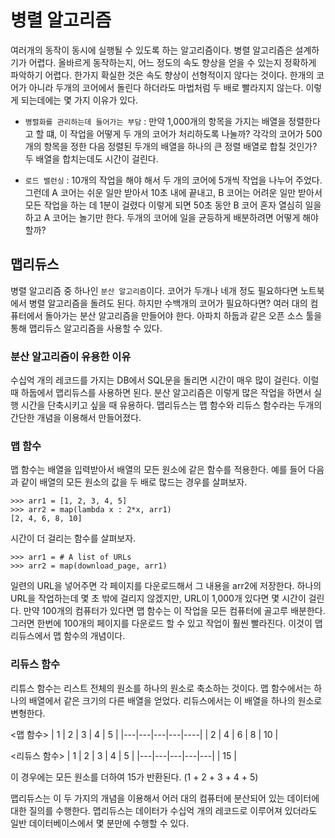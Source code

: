 # 병렬 알고리즘
여러개의 동작이 동시에 실행될 수 있도록 하는 알고리즘이다.
병렬 알고리즘은 설계하기가 어렵다.
올바르게 동작하는지, 어느 정도의 속도 향상을 얻을 수 있는지 정확하게 파악하기 어렵다.
한가지 확실한 것은 속도 향상이 선형적이지 않다는 것이다.
한개의 코어가 아니라 두개의 코어에서 돌린다 하더라도 마법처럼 두 배로 빨라지지 않는다. 
이렇게 되는데에는 몇 가지 이유가 있다.

* `병렬화를 관리하는데 들어가는 부담` : 만약 1,000개의 항목을 가지는 배열을 정렬한다고 할 떄, 이 작업을 어떻게 두 개의 코어가 처리하도록 나눌까? 각각의 코어가 500개의 항목을 정한 다음 정렬된 두개의 배열을 하나의 큰 정렬 배열로 합칠 것인가? 두 배열을 합치는데도 시간이 걸린다.

* `로드 밸런싱` : 10개의 작업을 해야 해서 두 개의 코어에 5개씩 작업을 나누어 주었다. 그런데 A 코어는 쉬운 일만 받아서 10초 내에 끝내고, B 코어는 어려운 일만 받아서 모든 작업을 하는 데 1분이 걸렸다 이렇게 되면 50초 동안 B 코어 혼자 열심히 일을 하고 A 코어는 놀기만 한다. 두개의 코어에 일을 균등하게 배분하려면 어떻게 해야할까?

## 맵리듀스
병렬 알고리즘 중 하나인 `분산 알고리즘`이다.
코어가 두개나 네개 정도 필요하다면 노트북에서 병렬 알고리즘을 돌려도 된다. 
하지만 수백개의 코어가 필요하다면? 여러 대의 컴퓨터에서 돌아가는 분산 알고리즘을 만들어야 한다. 
아파치 하둡과 같은 오픈 소스 툴을 통해 맵리듀스 알고리즘을 사용할 수 있다.

### 분산 알고리즘이 유용한 이유
수십억 개의 레코드를 가지는 DB에서 SQL문을 돌리면 시간이 매우 많이 걸린다.
이럴때 하둡에서 맵리듀스를 사용하면 된다.
분산 알고리즘은 이렇게 많은 작업을 하면서 실행 시간을 단축시키고 싶을 때 유용하다.
맵리듀스는 맵 함수와 리듀스 함수라는 두개의 간단한 개념을 이용해서 만들어졌다.

### 맵 함수
맵 함수는 배열을 입력받아서 배열의 모든 원소에 같은 함수를 적용한다.
예를 들어 다음과 같이 배열의 모든 원소의 값을 두 배로 많드는 경우를 살펴보자.

~~~
>>> arr1 = [1, 2, 3, 4, 5]
>>> arr2 = map(lambda x : 2*x, arr1)
[2, 4, 6, 8, 10]
~~~

시간이 더 걸리는 함수를 살펴보자.
~~~
>>> arr1 = # A list of URLs
>>> arr2 = map(download_page, arr1)
~~~

일련의 URL을 넣어주면 각 페이지를 다운로드해서 그 내용을 arr2에 저장한다.
하나의 URL을 작업하는데 몇 초 밖에 걸리지 않겠지만, URL이 1,000개 있다면 몇 시간이 걸린다.
만약 100개의 컴퓨터가 있다면 맵 함수는 이 작업을 모든 컴퓨터에 골고루 배분한다.
그러면 한번에 100개의 페이지를 다운로드 할 수 있고 작업이 훨씬 빨라진다.
이것이 맵리듀스에서 맵 함수의 개념이다.

### 리듀스 함수
리튜스 함수는 리스트 전체의 원소를 하나의 원소로 축소하는 것이다.
맵 함수에서는 하나의 배열에서 같은 크기의 다른 배열을 얻었다.
리듀스에서는 이 배열을 하나의 원소로 변형한다.

<맵 함수>
| 1 | 2 | 3 | 4 | 5  |
|---|---|---|---|----|
| 2 | 4 | 6 | 8 | 10 |

<리듀스 함수>
| 1 | 2 | 3 | 4 | 5 |
|---|---|---|---|---|
| 15                |

이 경우에는 모든 원소를 더하여 15가 반환된다. (1 + 2 + 3 + 4 + 5)

맵리듀스는 이 두 가지의 개념을 이용해서 어러 대의 컴퓨터에 분산되어 있는 데이터에 대한 질의를 수행한다.
맵리듀스는 데이터가 수십억 개의 레코드로 이루어져 있더라도 일반 데이터베이스에서 몇 분만에 수행할 수 있다.
